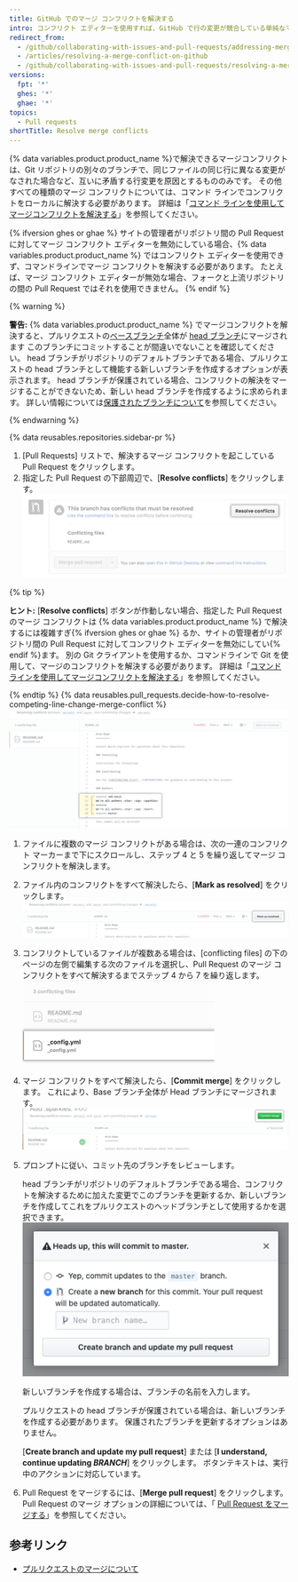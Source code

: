 ```yaml
---
title: GitHub でのマージ コンフリクトを解決する
intro: コンフリクト エディターを使用すれば、GitHub で行の変更が競合している単純なマージ コンフリクトを解決できます。
redirect_from:
  - /github/collaborating-with-issues-and-pull-requests/addressing-merge-conflicts/resolving-a-merge-conflict-on-github
  - /articles/resolving-a-merge-conflict-on-github
  - /github/collaborating-with-issues-and-pull-requests/resolving-a-merge-conflict-on-github
versions:
  fpt: '*'
  ghes: '*'
  ghae: '*'
topics:
  - Pull requests
shortTitle: Resolve merge conflicts
---
```


{% data variables.product.product_name %}で解決できるマージコンフリクトは、Git リポジトリの別々のブランチで、同じファイルの同じ行に異なる変更がなされた場合など、互いに矛盾する行変更を原因とするもののみです。 その他すべての種類のマージ コンフリクトについては、コマンド ラインでコンフリクトをローカルに解決する必要があります。 詳細は「[コマンド ラインを使用してマージコンフリクトを解決する](/articles/resolving-a-merge-conflict-using-the-command-line)」を参照してください。

{% ifversion ghes or ghae %}
サイトの管理者がリポジトリ間の Pull Request に対してマージ コンフリクト エディターを無効にしている場合、{% data variables.product.product_name %} ではコンフリクト エディターを使用できず、コマンドラインでマージ コンフリクトを解決する必要があります。 たとえば、マージ コンフリクト エディターが無効な場合、フォークと上流リポジトリの間の Pull Request ではそれを使用できません。
{% endif %}

{% warning %}

**警告:** {% data variables.product.product_name %} でマージコンフリクトを解決すると、プルリクエストの[ベースブランチ](/github/getting-started-with-github/github-glossary#base-branch)全体が [head ブランチ](/github/getting-started-with-github/github-glossary#head-branch)にマージされます このブランチにコミットすることが間違いでないことを確認してください。 head ブランチがリポジトリのデフォルトブランチである場合、プルリクエストの head ブランチとして機能する新しいブランチを作成するオプションが表示されます。 head ブランチが保護されている場合、コンフリクトの解決をマージすることができないため、新しい head ブランチを作成するように求められます。 詳しい情報については[保護されたブランチについて](/github/administering-a-repository/about-protected-branches)を参照してください。

{% endwarning %}

{% data reusables.repositories.sidebar-pr %}
1. [Pull Requests] リストで、解決するマージ コンフリクトを起こしている Pull Request をクリックします。
1. 指定した Pull Request の下部周辺で、[**Resolve conflicts**] をクリックします。 ![[Resolve merge conflicts] ボタン](/assets/images/help/pull_requests/resolve-merge-conflicts-button.png)

 {% tip %}

 **ヒント:** [**Resolve conflicts**] ボタンが作動しない場合、指定した Pull Request のマージ コンフリクトは {% data variables.product.product_name %} で解決するには複雑すぎ{% ifversion ghes or ghae %} るか、サイトの管理者がリポジトリ間の Pull Request に対してコンフリクト エディターを無効にしてい{% endif %}ます。 別の Git クライアントを使用するか、コマンドラインで Git を使用して、マージのコンフリクトを解決する必要があります。 詳細は「[コマンド ラインを使用してマージコンフリクトを解決する](/articles/resolving-a-merge-conflict-using-the-command-line)」を参照してください。

 {% endtip %}
{% data reusables.pull_requests.decide-how-to-resolve-competing-line-change-merge-conflict %}
 ![コンフリクトマーカー付きのマージコンフリクトの例を表示する](/assets/images/help/pull_requests/view-merge-conflict-with-markers.png)
1. ファイルに複数のマージ コンフリクトがある場合は、次の一連のコンフリクト マーカーまで下にスクロールし、ステップ 4 と 5 を繰り返してマージ コンフリクトを解決します。
1. ファイル内のコンフリクトをすべて解決したら、[**Mark as resolved**] をクリックします。 ![[Mark as resolved] ボタンをクリックする](/assets/images/help/pull_requests/mark-as-resolved-button.png)
1. コンフリクトしているファイルが複数ある場合は、[conflicting files] の下のページの左側で編集する次のファイルを選択し、Pull Request のマージ コンフリクトをすべて解決するまでステップ 4 から 7 を繰り返します。 ![コンフリクトしている次のファイルを選択する（該当する場合）](/assets/images/help/pull_requests/resolve-merge-conflict-select-conflicting-file.png)
1. マージ コンフリクトをすべて解決したら、[**Commit merge**] をクリックします。 これにより、Base ブランチ全体が Head ブランチにマージされます。 ![[Resolve merge conflicts] ボタン](/assets/images/help/pull_requests/merge-conflict-commit-changes.png)
1. プロンプトに従い、コミット先のブランチをレビューします。

   head ブランチがリポジトリのデフォルトブランチである場合、コンフリクトを解決するために加えた変更でこのブランチを更新するか、新しいブランチを作成してこれをプルリクエストのヘッドブランチとして使用するかを選択できます。 ![更新するブランチの確認を求める](/assets/images/help/pull_requests/conflict-resolution-merge-dialog-box.png)

   新しいブランチを作成する場合は、ブランチの名前を入力します。

   プルリクエストの head ブランチが保護されている場合は、新しいブランチを作成する必要があります。 保護されたブランチを更新するオプションはありません。

   [**Create branch and update my pull request**] または [**I understand, continue updating _BRANCH_**] をクリックします。 ボタンテキストは、実行中のアクションに対応しています。
1. Pull Request をマージするには、[**Merge pull request**] をクリックします。 Pull Request のマージ オプションの詳細については、「 [Pull Request をマージする](/articles/merging-a-pull-request/)」を参照してください。

## 参考リンク

- [プルリクエストのマージについて](/articles/about-pull-request-merges)
